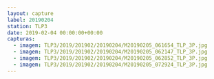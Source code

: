 ```yaml
---
layout: capture
label: 20190204
station: TLP3
date: 2019-02-04 00:00:00+00:00
capturas:
  - imagem: TLP3/2019/201902/20190204/M20190205_061654_TLP_3P.jpg
  - imagem: TLP3/2019/201902/20190204/M20190205_062147_TLP_3P.jpg
  - imagem: TLP3/2019/201902/20190204/M20190205_062852_TLP_3P.jpg
  - imagem: TLP3/2019/201902/20190204/M20190205_072924_TLP_3P.jpg
---
```

